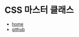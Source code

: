 # CSS 마스터 클래스

- [home](https://academy.nomadcoders.co/courses/enrolled/360503)
- [github](https://github.com/nomadcoders/css-masterclass)
